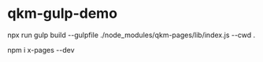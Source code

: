 # qkm-gulp-demo

<!-- 指定gulpfile所在路径 --cwd .指定根目录为工作目录 -->
npx run gulp build --gulpfile ./node_modules/qkm-pages/lib/index.js --cwd .

npm i x-pages --dev

